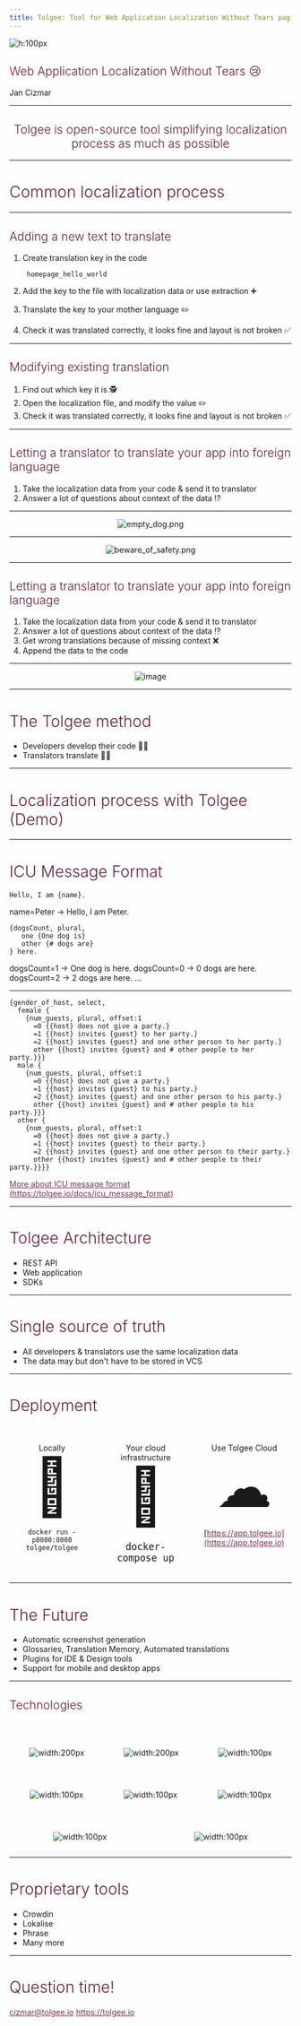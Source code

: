 ```yaml
---
title: Tolgee: Tool for Web Application Localization Without Tears paginate: true marp: true theme: default
---
```

<style>
section { 
font-family: -apple-system, BlinkMacSystemFont, "Segoe UI", Roboto, Helvetica, Arial, sans-serif, "Apple Color Emoji", "Segoe UI Emoji", "Segoe UI Symbol";
font-weight: 200;
}
h1, h2, h3{
font-weight: 300 !important;
}
h1, h2{
color: #5e203f !important;
}
a {
color: #743455 !important;
}
section pre{
border: 1px solid rgba(226,226,226,0.6);
background-color: rgba(88,50,73,0.03);

}
</style>

![h:100px](images/tolgeeLogo.svg)

## Web Application Localization Without Tears 😢 <!-- fit -->

Jan Cizmar

---

<h2 style="text-align: center">
   Tolgee is open-source tool simplifying localization process as much as possible
</h2>

---
# Common localization process <!-- fit -->
---

## Adding a new text to translate

1. Create translation key in the code

        homepage_hello_world

2. Add the key to the file with localization data or use extraction ➕
3. Translate the key to your mother language ✏️
4. Check it was translated correctly, it looks fine and layout is not broken ✅

---

## Modifying existing translation

1. Find out which key it is 🕵️
2. Open the localization file, and modify the value ✏️
3. Check it was translated correctly, it looks fine and layout is not broken ✅

---

## Letting a translator to translate your app into foreign language

1. Take the localization data from your code & send it to translator
2. Answer a lot of questions about context of the data ⁉️
---

<div style="text-align: center">

![empty_dog.png](images/empty_dog.png)

</div>

---

<div style="text-align: center">

![beware_of_safety.png](images/beware_of_safety.png)

</div>

---

## Letting a translator to translate your app into foreign language

1. Take the localization data from your code & send it to translator
2. Answer a lot of questions about context of the data ⁉️
3. Get wrong translations because of missing context ❌
4. Append the data to the code
---

<div style="text-align: center">

![image](images/hey_jude.png)

</div>

---

# The Tolgee method

- Developers develop their code 🧑‍💻
- Translators translate 👩‍💻

---

# Localization process with Tolgee (Demo)

---

# ICU Message Format

```
Hello, I am {name}.
```

name=Peter → Hello, I am Peter.

```
{dogsCount, plural, 
   one {One dog is}
   other {# dogs are}
} here.
```

dogsCount=1 → One dog is here.
dogsCount=0 → 0 dogs are here. 
dogsCount=2 → 2 dogs are here. 
...

---

```
{gender_of_host, select,
  female {
    {num_guests, plural, offset:1
      =0 {{host} does not give a party.}
      =1 {{host} invites {guest} to her party.}
      =2 {{host} invites {guest} and one other person to her party.}
      other {{host} invites {guest} and # other people to her party.}}}
  male {
    {num_guests, plural, offset:1
      =0 {{host} does not give a party.}
      =1 {{host} invites {guest} to his party.}
      =2 {{host} invites {guest} and one other person to his party.}
      other {{host} invites {guest} and # other people to his party.}}}
  other {
    {num_guests, plural, offset:1
      =0 {{host} does not give a party.}
      =1 {{host} invites {guest} to their party.}
      =2 {{host} invites {guest} and one other person to their party.}
      other {{host} invites {guest} and # other people to their party.}}}}
```

[More about ICU message format (https://tolgee.io/docs/icu_message_format)](https://tolgee.io/docs/icu_message_format)

---

# Tolgee Architecture

- REST API
- Web application
- SDKs

---

# Single source of truth

- All developers & translators use the same localization data
- The data may but don't have to be stored in VCS

---

# Deployment

<div style="display: flex; width: 100%; text-align: center; margin-top: 50px">
<div style="text-align: center; flex-grow: 1">
Locally
<div style="font-size: 100px; text-align: center">
👤
</div>

    docker run -p8080:8080 tolgee/tolgee

</div>
<div style="text-align: center; flex-grow: 1; margin: 0 40px">
Your cloud infrastructure
<div style="font-size: 100px; text-align: center">
🏢
</div>
<div style="font-size: 20px">

    docker-compose up

</div>
</div>
<div style="text-align: center; flex-grow: 1">
Use Tolgee Cloud
<div style="font-size: 100px; text-align: center">
☁
</div>

[https://app.tolgee.io](https://app.tolgee.io)

</div>
</div>

---

# The Future

- Automatic screenshot generation
- Glossaries, Translation Memory, Automated translations
- Plugins for IDE & Design tools
- Support for mobile and desktop apps

---

## Technologies

<div style="display: flex; justify-content: space-around; flex-direction: column; margin-top: 50px">
<div style="display: flex; justify-content: space-around">

![width:200px](images/kotlin.png)

![width:200px](images/spring.png)

![width:100px](images/postgres.png)
</div>
<div style="display: flex; justify-content: space-around; margin-top: 30px">

![width:100px](images/typescript.png)

![width:100px](images/react.png)

![width:100px](images/material.png)

</div>
<div style="display: flex; justify-content: space-around; margin-top: 30px">

![width:100px](images/docker.png)

![width:100px](images/kubernetes.png)

</div>
</div>

---

# Proprietary tools

- Crowdin
- Lokalise
- Phrase
- Many more

---
# Question time!

cizmar@tolgee.io
https://tolgee.io
